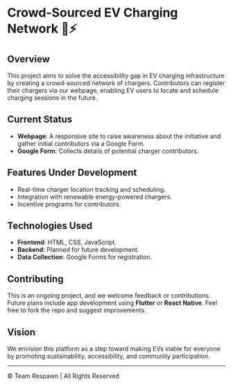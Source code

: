 # Crowd-Sourced EV Charging Network 🚗⚡

## Overview  
This project aims to solve the accessibility gap in EV charging infrastructure by creating a crowd-sourced network of chargers. Contributors can register their chargers via our webpage, enabling EV users to locate and schedule charging sessions in the future.  

## Current Status  
- **Webpage**: A responsive site to raise awareness about the initiative and gather initial contributors via a Google Form.  
- **Google Form**: Collects details of potential charger contributors.  

## Features Under Development  
- Real-time charger location tracking and scheduling.  
- Integration with renewable energy-powered chargers.  
- Incentive programs for contributors.  

## Technologies Used  
- **Frontend**: HTML, CSS, JavaScript.  
- **Backend**: Planned for future development.  
- **Data Collection**: Google Forms for registration.  

## Contributing  
This is an ongoing project, and we welcome feedback or contributions. Future plans include app development using **Flutter** or **React Native**. Feel free to fork the repo and suggest improvements.  

## Vision  
We envision this platform as a step toward making EVs viable for everyone by promoting sustainability, accessibility, and community participation.  

---
© Team Respawn | All Rights Reserved  
